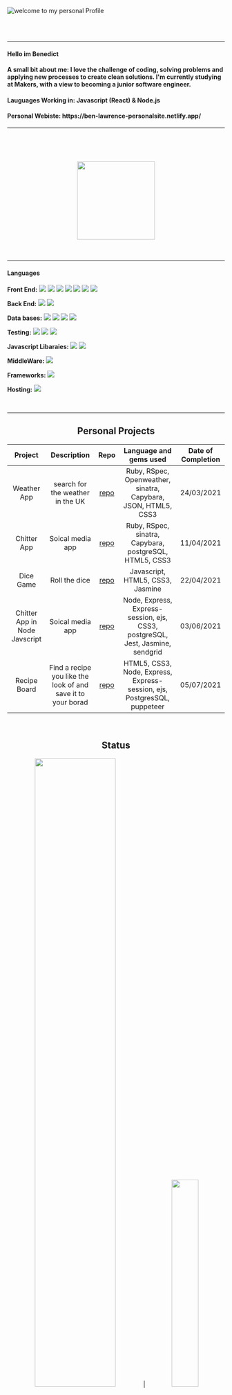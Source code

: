 
![welcome to my personal Profile](https://user-images.githubusercontent.com/71974361/110369629-93c09200-8042-11eb-8d48-6aa00a9bb75f.gif) 

<br />
<br />  
<hr/>
<h4>Hello im Benedict</h4>  
<h4 align="left">A small bit about me: I love the challenge of coding, solving problems and applying new processes to create clean solutions. I'm currently studying at Makers, with a view to becoming a junior software engineer.</h4>    
<h4>Lauguages Working in: Javascript (React) & Node.js</h4> 
<h4>Personal Webiste: https://ben-lawrence-personalsite.netlify.app/</h4>  
<hr/>
<br />  
<br /> 
<h2 align="center"> <a href="https://github.com/Ben-glitch-cloud/CV"><img width=180px src="https://user-images.githubusercontent.com/71974361/110381620-a1314880-8051-11eb-92a7-4116771188c3.jpg"></a></h2>  
<br/>
<hr/>
<h4>Languages</h4> 

<p> <b>Front End:</b>  <img src="https://img.shields.io/badge/-HTML-black?logo=HTML5&logoColor=orange">  <img src="https://img.shields.io/badge/-CSS-black?logo=CSS3&logoColor=blue"> <img src="https://img.shields.io/badge/-Javascript-black?logo=Javascript&logoColor=yellow"> <img src="https://img.shields.io/badge/-React-black?logo=React&logoColor=lightblue">  <img src="https://img.shields.io/badge/-ReactNative-black?logo=React&logoColor=green"> <img src="https://img.shields.io/badge/-EJS-black?logo=Alpine.js&logoColor=green"> <img src="https://img.shields.io/badge/-Sass-black?logo=Sass&logoColor=pink"></p> 

<p><b>Back End:</b> <img src="https://img.shields.io/badge/-Ruby-black?logo=Ruby&logoColor=red"> <img src="https://img.shields.io/badge/-Node-black?logo=Node.js&logoColor=lightgreen"></p>

<p><b>Data bases:</b> <img src="https://img.shields.io/badge/-PostgreSQL-black?logo=PostgreSQL&logoColor=PaleTurquoise">  <img src="https://img.shields.io/badge/-Firebase-black?logo=Firebase&logoColor=Gold"> <img src="https://img.shields.io/badge/-MongoDB-black?logo=MongoDB&logoColor=darkgreen"> <img src="https://img.shields.io/badge/-SQLite-black?logo=SQLite&logoColor=lightgrey"> </p>

<p><b>Testing:</b> <img src="https://img.shields.io/badge/-Jasmine-black?logo=Jasmine&logoColor=purple"> <img src="https://img.shields.io/badge/-Jest-black?logo=Jest&logoColor=red"> <img src="https://img.shields.io/badge/-Moncha-black?logo=Mocha&logoColor=lightbrown"> </p>

<p><b>Javascript Libaraies:</b> <img src="https://img.shields.io/badge/-jQuery-black?logo=jQuery&logoColor=lightblue"> <img src="https://img.shields.io/badge/-Puppeteer-black?logo=puppeteer&logoColor=blue"> </p>

<p><b>MiddleWare:</b> <img src="https://img.shields.io/badge/-Express-black?logo=Express&logoColor=white"> </p>

<p><b>Frameworks:</b> <img src="https://img.shields.io/badge/-RubyonRails-black?logo=RubyonRails&logoColor=red"> </p> 

<p><b>Hosting:</b> <img src="https://img.shields.io/badge/-Netlify-black?logo=Netlify&logoColor=lightblue"> </p>

<br />   
<hr/>

<h2 align="center">Personal Projects</h2> 

| Project | Description | Repo | Language and gems used | Date of Completion | 
| :---: | :---: | :---: | :---: | :---: | 
| Weather App | search for the weather in the UK | <a href="https://github.com/Ben-glitch-cloud/Simple-Weather-App">repo</a> | Ruby, RSpec, Openweather, sinatra, Capybara, JSON, HTML5, CSS3 | 24/03/2021 |  
| Chitter App | Soical media app | <a href="https://github.com/Ben-glitch-cloud/Chitter_app">repo</a> | Ruby, RSpec, sinatra, Capybara, postgreSQL, HTML5, CSS3 | 11/04/2021 |  
| Dice Game | Roll the dice | <a href="https://github.com/Ben-glitch-cloud/Dice-Game">repo</a> | Javascript, HTML5, CSS3, Jasmine | 22/04/2021 | 
| Chitter App in Node Javscript | Soical media app |<a href="https://github.com/Ben-glitch-cloud/Chitter-App-JS">repo</a> | Node, Express, Express-session, ejs, CSS3, postgreSQL, Jest, Jasmine, sendgrid | 03/06/2021 | 
| Recipe Board | Find a recipe you like the look of and save it to your borad | <a href="https://github.com/Ben-glitch-cloud/Recipe_note_pad-">repo</a> | HTML5, CSS3, Node, Express, Express-session, ejs, PostgresSQL, puppeteer | 05/07/2021 | 
</br>
 
 <h2 align="center">Status</h2>

<p align="center"><img width=61% src="https://github-readme-stats.vercel.app/api?username=Ben-glitch-cloud&show_icons=true&theme=tokyonight"> | <img width=35% src="https://github-readme-stats.vercel.app/api/top-langs/?username=Ben-glitch-cloud&langs_count=5&theme=tokyonight"></p>

 <h2 align="center"> Contant </h2> 
 
<p align="center"><a href="https://www.linkedin.com/in/benedictlawrence/"><img src="https://user-images.githubusercontent.com/71974361/109997928-a2d4d680-7d08-11eb-982c-15ca09a5776d.png" width=100px></p>

